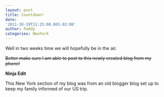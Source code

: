 ```yaml
--- 
layout: post 
title: Countdown! 
date:
'2011-10-19T11:25:00.001-03:00' 
author: Paddy 
categories: NewYork
---
```

Well in two weeks time we will hopefully be in the air. 

~~Better make sure I am able to post to this newly created blog from my phone!~~

**Ninja Edit**

This New York section of my blog was from an old blogger blog set up to keep my family informed of our US trip. 